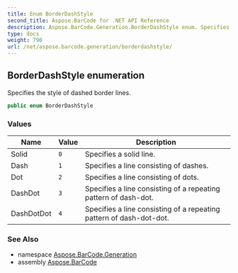 ```yaml
---
title: Enum BorderDashStyle
second_title: Aspose.BarCode for .NET API Reference
description: Aspose.BarCode.Generation.BorderDashStyle enum. Specifies the style of dashed border lines
type: docs
weight: 790
url: /net/aspose.barcode.generation/borderdashstyle/
---
```

## BorderDashStyle enumeration

Specifies the style of dashed border lines.

```csharp
public enum BorderDashStyle
```

### Values

| Name | Value | Description |
| --- | --- | --- |
| Solid | `0` | Specifies a solid line. |
| Dash | `1` | Specifies a line consisting of dashes. |
| Dot | `2` | Specifies a line consisting of dots. |
| DashDot | `3` | Specifies a line consisting of a repeating pattern of dash-dot. |
| DashDotDot | `4` | Specifies a line consisting of a repeating pattern of dash-dot-dot. |

### See Also

* namespace [Aspose.BarCode.Generation](../../aspose.barcode.generation/)
* assembly [Aspose.BarCode](../../)


